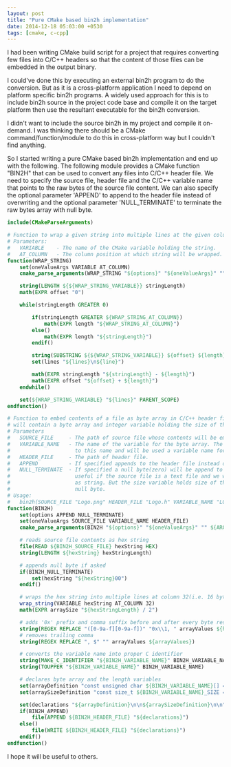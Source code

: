 ```yaml
---
layout: post
title: "Pure CMake based bin2h implementation"
date: 2014-12-18 05:03:00 +0530
tags: [cmake, c-cpp]
---
```

I had been writing CMake build script for a project that requires converting few files into C/C++ headers so that the content of those files can be embedded in the output binary.

I could've done this by executing an external bin2h program to do the conversion. But as it is a cross-platform application I need to depend on platform specific bin2h programs. A widely used approach for this is to include bin2h source in the project code base and compile it on the target platform then use the resultant executable for the bin2h conversion.

I didn't want to include the source bin2h in my project and compile it on-demand. I was thinking there should be a CMake command/function/module to do this in cross-platform way but I couldn't find anything.

So I started writing a pure CMake based bin2h implementation and end up with the following. The following module provides a CMake function "BIN2H" that can be used to convert any files into C/C++ header file. We need to specify the source file, header file and the C/C++ variable name that points to the raw bytes of the source file content. We can also specify the optional parameter 'APPEND' to append to the header file instead of overwriting and the optional parameter 'NULL_TERMINATE'  to terminate the raw bytes array with null byte.

```cmake
include(CMakeParseArguments)

# Function to wrap a given string into multiple lines at the given column position.
# Parameters:
#   VARIABLE    - The name of the CMake variable holding the string.
#   AT_COLUMN   - The column position at which string will be wrapped.
function(WRAP_STRING)
    set(oneValueArgs VARIABLE AT_COLUMN)
    cmake_parse_arguments(WRAP_STRING "${options}" "${oneValueArgs}" "" ${ARGN})

    string(LENGTH ${${WRAP_STRING_VARIABLE}} stringLength)
    math(EXPR offset "0")

    while(stringLength GREATER 0)

        if(stringLength GREATER ${WRAP_STRING_AT_COLUMN})
            math(EXPR length "${WRAP_STRING_AT_COLUMN}")
        else()
            math(EXPR length "${stringLength}")
        endif()

        string(SUBSTRING ${${WRAP_STRING_VARIABLE}} ${offset} ${length} line)
        set(lines "${lines}\n${line}")

        math(EXPR stringLength "${stringLength} - ${length}")
        math(EXPR offset "${offset} + ${length}")
    endwhile()

    set(${WRAP_STRING_VARIABLE} "${lines}" PARENT_SCOPE)
endfunction()

# Function to embed contents of a file as byte array in C/C++ header file(.h). The header file
# will contain a byte array and integer variable holding the size of the array.
# Parameters
#   SOURCE_FILE     - The path of source file whose contents will be embedded in the header file.
#   VARIABLE_NAME   - The name of the variable for the byte array. The string "_SIZE" will be append
#                     to this name and will be used a variable name for size variable.
#   HEADER_FILE     - The path of header file.
#   APPEND          - If specified appends to the header file instead of overwriting it
#   NULL_TERMINATE  - If specified a null byte(zero) will be append to the byte array. This will be
#                     useful if the source file is a text file and we want to use the file contents
#                     as string. But the size variable holds size of the byte array without this
#                     null byte.
# Usage:
#   bin2h(SOURCE_FILE "Logo.png" HEADER_FILE "Logo.h" VARIABLE_NAME "LOGO_PNG")
function(BIN2H)
    set(options APPEND NULL_TERMINATE)
    set(oneValueArgs SOURCE_FILE VARIABLE_NAME HEADER_FILE)
    cmake_parse_arguments(BIN2H "${options}" "${oneValueArgs}" "" ${ARGN})

    # reads source file contents as hex string
    file(READ ${BIN2H_SOURCE_FILE} hexString HEX)
    string(LENGTH ${hexString} hexStringLength)

    # appends null byte if asked
    if(BIN2H_NULL_TERMINATE)
        set(hexString "${hexString}00")
    endif()

    # wraps the hex string into multiple lines at column 32(i.e. 16 bytes per line)
    wrap_string(VARIABLE hexString AT_COLUMN 32)
    math(EXPR arraySize "${hexStringLength} / 2")

    # adds '0x' prefix and comma suffix before and after every byte respectively
    string(REGEX REPLACE "([0-9a-f][0-9a-f])" "0x\\1, " arrayValues ${hexString})
    # removes trailing comma
    string(REGEX REPLACE ", $" "" arrayValues ${arrayValues})

    # converts the variable name into proper C identifier
    string(MAKE_C_IDENTIFIER "${BIN2H_VARIABLE_NAME}" BIN2H_VARIABLE_NAME)
    string(TOUPPER "${BIN2H_VARIABLE_NAME}" BIN2H_VARIABLE_NAME)

    # declares byte array and the length variables
    set(arrayDefinition "const unsigned char ${BIN2H_VARIABLE_NAME}[] = { ${arrayValues} };")
    set(arraySizeDefinition "const size_t ${BIN2H_VARIABLE_NAME}_SIZE = ${arraySize};")

    set(declarations "${arrayDefinition}\n\n${arraySizeDefinition}\n\n")
    if(BIN2H_APPEND)
        file(APPEND ${BIN2H_HEADER_FILE} "${declarations}")
    else()
        file(WRITE ${BIN2H_HEADER_FILE} "${declarations}")
    endif()
endfunction()
```

I hope it will be useful to others.